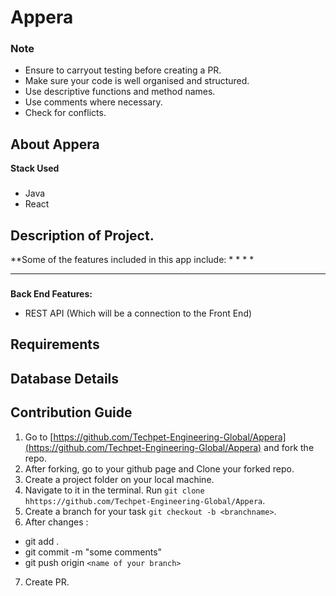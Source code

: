 # Appera

### Note
 - Ensure to carryout testing before creating a PR.
 - Make sure your code is well organised and structured.
 - Use descriptive functions and method names.
 - Use comments where necessary.
 - Check for conflicts.

## About Appera

**Stack Used**

### 
* Java
* React

## Description of Project.

**Some of the features included in this app include:
  * 
  * 
  * 
  * 
  * **

### 
**Back End Features:**
* REST API (Which will be a connection to the Front End)


## Requirements

### 


## Database Details

## <a name="contribute"></a> Contribution Guide

1. Go to [https://github.com/Techpet-Engineering-Global/Appera](https://github.com/Techpet-Engineering-Global/Appera) and fork the repo.
2. After forking, go to your github page and Clone your forked repo. 
3. Create a project folder on your local machine. 
4. Navigate to it in the terminal. Run `git clone hhttps://github.com/Techpet-Engineering-Global/Appera`.
5. Create a branch for your task `git checkout -b <branchname>`.
6. After changes : 
- git add .
- git commit  -m "some comments"
- git push origin `<name of your branch>`
7. Create PR.
